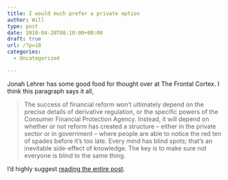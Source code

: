 ```yaml
---
title: I would much prefer a private option
author: Will
type: post
date: 2010-04-28T08:10:00+00:00
draft: true
url: /?p=18
categories:
  - Uncategorized

---
```

Jonah Lehrer has some good food for thought over at The Frontal Cortex. I think this paragraph says it all,

> The success of financial reform won&#8217;t ultimately depend on the precise details of derivative regulation, or the specific powers of the Consumer Financial Protection Agency. Instead, it will depend on whether or not reform has created a structure &#8211; either in the private sector or in government &#8211; where people are able to notice the red ten of spades before it&#8217;s too late. Every mind has blind spots; that&#8217;s an inevitable side-effect of knowledge. The key is to make sure not everyone is blind to the same thing.

I&#8217;d highly suggest [reading the entire post][1].

 [1]: http://scienceblogs.com/cortex/2010/04/enculturation_and_wall_street.php